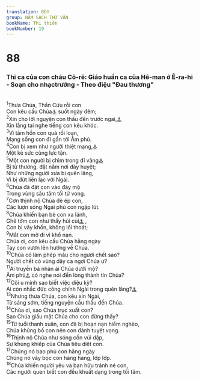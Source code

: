 ```yaml
---
translation: BDY
group: NĂM SÁCH THƠ VĂN
bookName: Thi thiên 
bookNumber: 19
---
```


<div class="title"><h1>88</h1><h3>Thi ca của con cháu Cô-rê: Giáo huấn ca của Hê-man ở Ê-ra-hi - Soạn cho nhạctrưởng - Theo điệu &#34;Đau thương&#34;</h3></div>
<br/>
<span class="verse thi_88_1"><sup>1</sup>Thưa Chúa, Thần Cứu rỗi con<br/>Con kêu cầu Chúa<a href="#" data-toggle="tooltip" data-placement="bottom" title="Nt kêu cều trước mặt Chúa">⚓</a> suốt ngày đêm;<br/></span>
<span class="verse thi_88_2"><sup>2</sup>Xin cho lời nguyện con thấu đến trước ngai,<a href="#" data-toggle="tooltip" data-placement="bottom" title="Nt trước Chúa">⚓</a><br/>Xin lắng tai nghe tiếng con kêu khóc.<br/></span>
<span class="verse thi_88_3"><sup>3</sup>Vì tâm hồn con quá rối loạn,<br/>Mạng sống con đi gần tới Âm phủ.<br/></span>
<span class="verse thi_88_4"><sup>4</sup>Con bị xem như người thiệt mạng,<a href="#" data-toggle="tooltip" data-placement="bottom" title="Nt người xuống vực sâu">⚓</a><br/>Một kẻ sức cùng lực tận.<br/></span>
<span class="verse thi_88_5"><sup>5</sup>Một con người bị chìm trong dĩ vãng<a href="#" data-toggle="tooltip" data-placement="bottom" title="Ctd bị quên giữa những người chết">⚓</a><br/>Bị tử thương, đặt nằm nơi đáy huyệt;<br/>Như những người xưa bị quên lãng,<br/>Vì bị đứt liên lạc với Ngài.<br/></span>
<span class="verse thi_88_6"><sup>6</sup>Chúa đã đặt con vào đáy mộ<br/>Trong vùng sâu tăm tối tử vong.<br/></span>
<span class="verse thi_88_7"><sup>7</sup>Cơn thịnh nộ Chúa đè ép con,<br/>Các lượn sóng Ngài phủ con ngập lút.<br/></span>
<span class="verse thi_88_8"><sup>8</sup>Chúa khiến bạn bè con xa lánh,<br/>Ghê tởm con như thấy hủi cùi<a href="#" data-toggle="tooltip" data-placement="bottom" title="Nt một vật đáng ghê sợ">⚓</a> ,<br/>Con bị vây khốn, không lối thoát;<br/></span>
<span class="verse thi_88_9"><sup>9</sup>Mắt con mờ đi vì khổ nạn.<br/>Chúa ơi, con kêu cầu Chúa hằng ngày<br/>Tay con vươn lên hướng về Chúa.<br/></span>
<span class="verse thi_88_10"><sup>10</sup>Chúa có làm phép mầu cho người chết sao?<br/>Người chết có vùng dậy ca ngợi Chúa ư?<br/></span>
<span class="verse thi_88_11"><sup>11</sup>Ai truyền bá nhân ái Chúa dưới mộ?<br/>Âm phủ<a href="#" data-toggle="tooltip" data-placement="bottom" title="Nt Abaddon (chỗ tra tấn và hủy diệt)">⚓</a> có nghe nói đến lòng thành tín Chúa?<br/></span>
<span class="verse thi_88_12"><sup>12</sup>Cõi u minh sao biết việc diệu kỳ?<br/>Ai còn nhắc đức công chính Ngài trong quên lãng?<a href="#" data-toggle="tooltip" data-placement="bottom" title="Nt đất quên lãng">⚓</a><br/></span>
<span class="verse thi_88_13"><sup>13</sup>Nhưng thưa Chúa, con kêu xin Ngài,<br/>Từ sáng sớm, tiếng nguyện cầu thấu đến Chúa.<br/></span>
<span class="verse thi_88_14"><sup>14</sup>Chúa ơi, sao Chúa trục xuất con?<br/>Sao Chúa giấu mặt Chúa cho con đừng thấy?<br/></span>
<span class="verse thi_88_15"><sup>15</sup>Từ tuổi thanh xuân, con đã bị hoạn nạn hiểm nghèo,<br/>Chúa khủng bố con nên con đành tuyệt vọng.<br/></span>
<span class="verse thi_88_16"><sup>16</sup>Thịnh nộ Chúa như sóng cồn vùi dập,<br/>Sự khủng khiếp của Chúa tiêu diệt con.<br/></span>
<span class="verse thi_88_17"><sup>17</sup>Chúng nó bao phủ con hằng ngày<br/>Chúng nó vây bọc con hàng hàng, lớp lớp.<br/></span>
<span class="verse thi_88_18"><sup>18</sup>Chúa khiến người yêu và bạn hữu tránh né con,<br/>Các người quen biết con đều khuất dạng trong tối tăm.</span>
